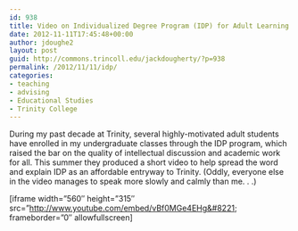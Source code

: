 ```yaml
---
id: 938
title: Video on Individualized Degree Program (IDP) for Adult Learning
date: 2012-11-11T17:45:48+00:00
author: jdoughe2
layout: post
guid: http://commons.trincoll.edu/jackdougherty/?p=938
permalink: /2012/11/11/idp/
categories:
- teaching
- advising
- Educational Studies
- Trinity College
---
```

During my past decade at Trinity, several highly-motivated adult students have enrolled in my undergraduate classes through the IDP program, which raised the bar on the quality of intellectual discussion and academic work for all. This summer they produced a short video to help spread the word and explain IDP as an affordable entryway to Trinity. (Oddly, everyone else in the video manages to speak more slowly and calmly than me. . .)

[iframe width=&#8221;560&#8243; height=&#8221;315&#8243; src=&#8221;http://www.youtube.com/embed/vBf0MGe4EHg&#8221; frameborder=&#8221;0&#8243; allowfullscreen]
